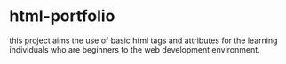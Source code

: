 # html-portfolio
this project aims the use of basic html tags and attributes for the learning individuals who are beginners to the web development environment.

